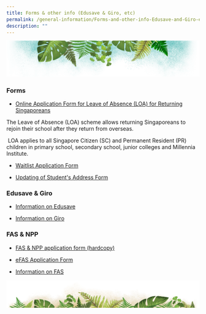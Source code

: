 ```yaml
---
title: Forms & other info (Edusave & Giro, etc)
permalink: /general-information/Forms-and-other-info-Edusave-and-Giro-etc/
description: ""
---
```

![](/images/Banner.png)

### Forms


* [Online Application Form for Leave of Absence (LOA) for Returning Singaporeans](https://form.gov.sg/60c16dbf08be5f0012bbaf06)  

The Leave of Absence (LOA) scheme allows returning Singaporeans to rejoin their school after they return from overseas. 

 LOA applies to all Singapore Citizen (SC) and Permanent Resident (PR) children in primary school, secondary school, junior colleges and Millennia Institute.
 
 
* [Waitlist Application Form](/files/Forms%20&%20Other%20Info/Waitlist%20Application%20Form.pdf)

* [Updating of Student's Address Form](https://drive.google.com/file/d/1T4O2gAddN0zS3u0eMhB4fILAriz7EYO7/view)


### Edusave & Giro

* [Information on Edusave](/files/Forms%20&%20Other%20Info/Information%20on%20Edusave.pdf)

* [Information on Giro](/files/Forms%20&%20Other%20Info/Information%20on%20GIRO.pdf)

### FAS & NPP

  
* [FAS & NPP application form (hardcopy)](https://drive.google.com/drive/folders/15UKO8IA7yUeUBgoJlPmoo_gtFKvdoF09?usp=sharing)  
* [eFAS Application Form](https://form.gov.sg/632432ba67747a0011d4a0cc)  
  
* [Information on FAS](https://www.moe.gov.sg/financial-matters/financial-assistance)

![](/images/bg-bottom.png)